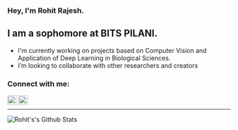 ### Hey, I'm Rohit Rajesh.

## I am a sophomore at BITS PILANI.
- I'm currently working on projects based on Computer Vision and Application of Deep Learning in Biological Sciences.    
- I’m looking to collaborate with other researchers and creators

### Connect with me:

[<img align="left" alt="12RohitRajesh | Twitter" width="22px" src="https://cdn.jsdelivr.net/npm/simple-icons@v3/icons/twitter.svg" />][twitter]
[<img align="left" alt="rohit-rajesh-179769191 | LinkedIn" width="22px" src="https://cdn.jsdelivr.net/npm/simple-icons@v3/icons/linkedin.svg" />][linkedin]

<br />

---

<img align="left" alt="Rohit's's Github Stats" src="https://github-readme-stats.vercel.app/api?username=04RR&show_icons=true&hide_border=true" />

[twitter]: https://twitter.com/12RohitRajesh
[instagram]: https://www.instagram.com/rohit._.rajesh/
[linkedin]: https://www.linkedin.com/in/rohit-rajesh-179769191/
